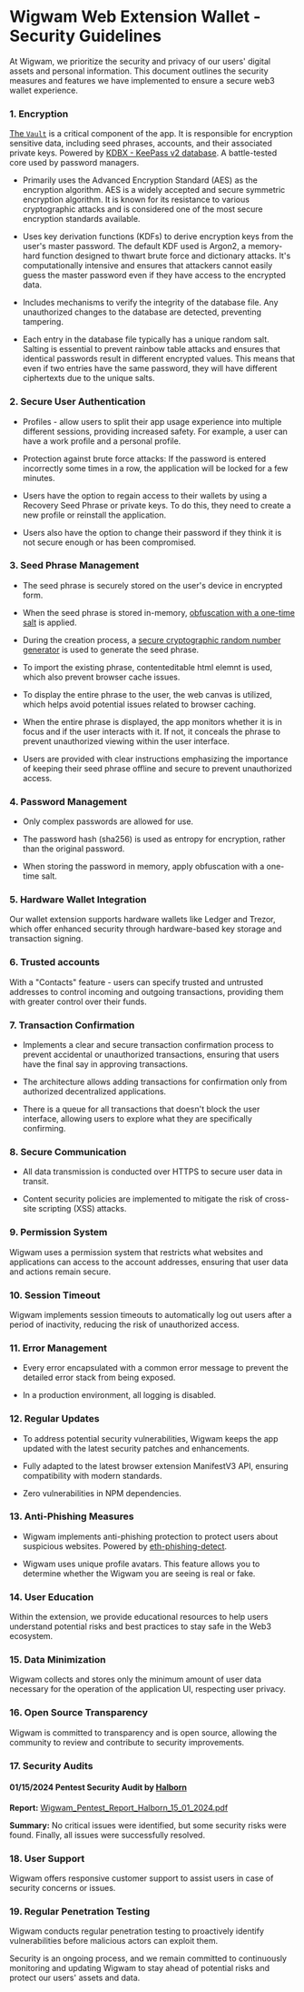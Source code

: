 # Wigwam Web Extension Wallet - Security Guidelines

At Wigwam, we prioritize the security and privacy of our users' digital assets and personal information. This document outlines the security measures and features we have implemented to ensure a secure web3 wallet experience.

### 1. Encryption

[The `Vault`](../src/core/back/vault/README.md) is a critical component of the app. It is responsible for encryption sensitive data, including seed phrases, accounts, and their associated private keys. Powered by [KDBX - KeePass v2 database](https://github.com/keeweb/kdbxweb). A battle-tested core used by password managers.

- Primarily uses the Advanced Encryption Standard (AES) as the encryption algorithm. AES is a widely accepted and secure symmetric encryption algorithm. It is known for its resistance to various cryptographic attacks and is considered one of the most secure encryption standards available.

- Uses key derivation functions (KDFs) to derive encryption keys from the user's master password. The default KDF used is Argon2, a memory-hard function designed to thwart brute force and dictionary attacks. It's computationally intensive and ensures that attackers cannot easily guess the master password even if they have access to the encrypted data.

- Includes mechanisms to verify the integrity of the database file. Any unauthorized changes to the database are detected, preventing tampering.

- Each entry in the database file typically has a unique random salt. Salting is essential to prevent rainbow table attacks and ensures that identical passwords result in different encrypted values. This means that even if two entries have the same password, they will have different ciphertexts due to the unique salts.

### 2. Secure User Authentication

- Profiles - allow users to split their app usage experience into multiple different sessions, providing increased safety. For example, a user can have a work profile and a personal profile.

- Protection against brute force attacks: If the password is entered incorrectly some times in a row, the application will be locked for a few minutes.

- Users have the option to regain access to their wallets by using a Recovery Seed Phrase or private keys. To do this, they need to create a new profile or reinstall the application.

- Users also have the option to change their password if they think it is not secure enough or has been compromised.

### 3. Seed Phrase Management

- The seed phrase is securely stored on the user's device in encrypted form.

- When the seed phrase is stored in-memory, [obfuscation with a one-time salt](../src/app/components/screens/addAccountSteps/CreateSeedPhrase.tsx#L76) is applied.

- During the creation process, a [secure cryptographic random number generator](../src/app/components/screens/addAccountSteps/CreateSeedPhrase.tsx#L91) is used to generate the seed phrase.

- To import the existing phrase, contenteditable html elemnt is used, which also prevent browser cache issues.

- To display the entire phrase to the user, the web canvas is utilized, which helps avoid potential issues related to browser caching.

- When the entire phrase is displayed, the app monitors whether it is in focus and if the user interacts with it. If not, it conceals the phrase to prevent unauthorized viewing within the user interface.

- Users are provided with clear instructions emphasizing the importance of keeping their seed phrase offline and secure to prevent unauthorized access.

### 4. Password Management

- Only complex passwords are allowed for use.

- The password hash (sha256) is used as entropy for encryption, rather than the original password.

- When storing the password in memory, apply obfuscation with a one-time salt.

### 5. Hardware Wallet Integration

Our wallet extension supports hardware wallets like Ledger and Trezor, which offer enhanced security through hardware-based key storage and transaction signing.

### 6. Trusted accounts

With a "Contacts" feature - users can specify trusted and untrusted addresses to control incoming and outgoing transactions, providing them with greater control over their funds.

### 7. Transaction Confirmation

- Implements a clear and secure transaction confirmation process to prevent accidental or unauthorized transactions, ensuring that users have the final say in approving transactions.

- The architecture allows adding transactions for confirmation only from authorized decentralized applications.

- There is a queue for all transactions that doesn't block the user interface, allowing users to explore what they are specifically confirming.

### 8. Secure Communication

- All data transmission is conducted over HTTPS to secure user data in transit.

- Content security policies are implemented to mitigate the risk of cross-site scripting (XSS) attacks.

### 9. Permission System

Wigwam uses a permission system that restricts what websites and applications can access to the account addresses, ensuring that user data and actions remain secure.

### 10. Session Timeout

Wigwam implements session timeouts to automatically log out users after a period of inactivity, reducing the risk of unauthorized access.

### 11. Error Management

- Every error encapsulated with a common error message to prevent the detailed error stack from being exposed.

- In a production environment, all logging is disabled.

### 12. Regular Updates

- To address potential security vulnerabilities, Wigwam keeps the app updated with the latest security patches and enhancements.

- Fully adapted to the latest browser extension ManifestV3 API, ensuring compatibility with modern standards.

- Zero vulnerabilities in NPM dependencies.

### 13. Anti-Phishing Measures

- Wigwam implements anti-phishing protection to protect users about suspicious websites. Powered by [eth-phishing-detect](https://github.com/MetaMask/eth-phishing-detect).

- Wigwam uses unique profile avatars. This feature allows you to determine whether the Wigwam you are seeing is real or fake.

### 14. User Education

Within the extension, we provide educational resources to help users understand potential risks and best practices to stay safe in the Web3 ecosystem.

### 15. Data Minimization

Wigwam collects and stores only the minimum amount of user data necessary for the operation of the application UI, respecting user privacy.

### 16. Open Source Transparency

Wigwam is committed to transparency and is open source, allowing the community to review and contribute to security improvements.

### 17. Security Audits

#### 01/15/2024 Pentest Security Audit by [Halborn](https://halborn.com/)

**Report:** [Wigwam_Pentest_Report_Halborn_15_01_2024.pdf](../audit/Wigwam_Pentest_Report_Halborn_15_01_2024.pdf)

**Summary:** No critical issues were identified, but some security risks were found. Finally, all issues were successfully resolved.

### 18. User Support

Wigwam offers responsive customer support to assist users in case of security concerns or issues.

### 19. Regular Penetration Testing

Wigwam conducts regular penetration testing to proactively identify vulnerabilities before malicious actors can exploit them.

Security is an ongoing process, and we remain committed to continuously monitoring and updating Wigwam to stay ahead of potential risks and protect our users' assets and data.
